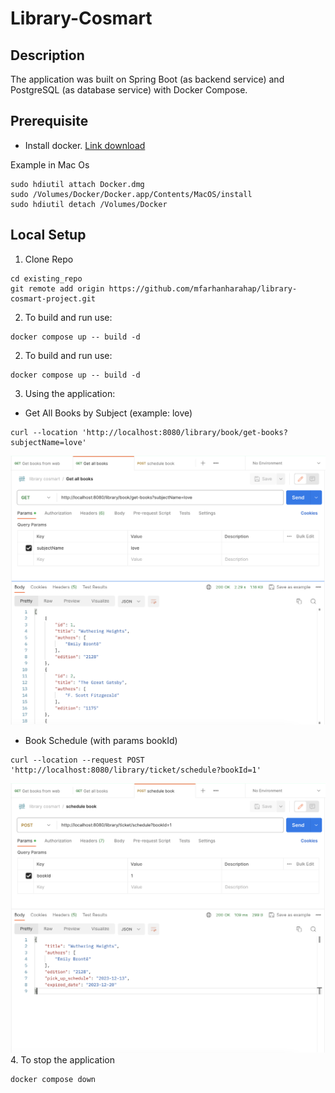 # Library-Cosmart



## Description
The application was built on Spring Boot (as backend service) and PostgreSQL (as database service) with Docker Compose.

## Prerequisite
- Install docker. [Link download](https://docs.docker.com/desktop/) 

Example in Mac Os
```
sudo hdiutil attach Docker.dmg
sudo /Volumes/Docker/Docker.app/Contents/MacOS/install
sudo hdiutil detach /Volumes/Docker
```

## Local Setup
1. Clone Repo
```
cd existing_repo
git remote add origin https://github.com/mfarhanharahap/library-cosmart-project.git
```
2. To build and run use:
```
docker compose up -- build -d
```
2. To build and run use:
```
docker compose up -- build -d
```
3. Using the application:
- Get All Books by Subject (example: love)
```
curl --location 'http://localhost:8080/library/book/get-books?subjectName=love'
```
![plot](./documentation/getAllBooks.png)
- Book Schedule (with params bookId)
```
curl --location --request POST 'http://localhost:8080/library/ticket/schedule?bookId=1'
```
![plot](./documentation/schedulePickUp.png)
4. To stop the application
```
docker compose down
```